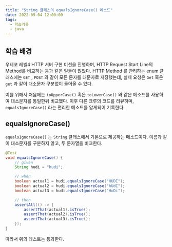 ```yaml
---
title: "String 클래스의 equalsIgnoreCase() 메소드"
date: 2022-09-04 12:00:00
tags:
  - 학습기록
  - java
---
```


## 학습 배경

우테코 레벨4 HTTP 서버 구현 미션을 진행하며, HTTP Request Start Line의 Method를 비교하는 등과 같은 일들이 많았다. HTTP Method 를 관리하는 enum 클래스에는 `GET` , `POST` 와 같이 모든 문자를 대문자로 저장했는데, 실제 요청은 `Get` 혹은 `get` 과 같이 대소문자 구분없이 들어올 수 있다.

이를 위해서 처음에는 `toUpperCase()` 혹은 `toLowerCase()` 와 같은 메소드를 사용하여 대소문자를 통일한뒤 비교했다. 이후 다른 크루의 코드를 리뷰하며, `equalsIgnoreCase()` 라는 편리한 메소드를 알게되어 기록한다.

## equalsIgnoreCase()

`equalsIgnoreCase()` 는 `String` 클래스에서 기본으로 제공하는 메소드이다. 이름과 같이 대소문자를 구분하지 않고, 두 문자열을 비교한다.

```java
@Test
void equalsIgnoreCase() {
    // given
    String hudi = "hudi";

    // when
    boolean actual1 = hudi.equalsIgnoreCase("HUDI");
    boolean actual2 = hudi.equalsIgnoreCase("hUdI");
    boolean actual3 = hudi.equalsIgnoreCase("HuDi");

    // then
    assertAll(() -> {
        assertThat(actual1).isTrue();
        assertThat(actual2).isTrue();
        assertThat(actual3).isTrue();
    });
}
```

따라서 위의 테스트는 통과한다.
